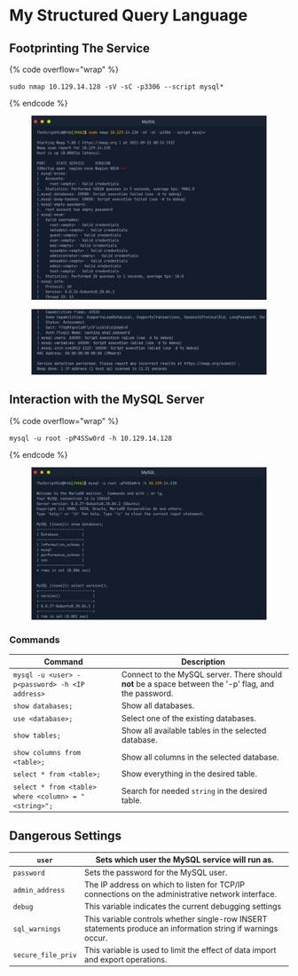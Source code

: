 # My Structured Query Language



## Footprinting The Service

{% code overflow="wrap" %}
```
sudo nmap 10.129.14.128 -sV -sC -p3306 --script mysql*
```
{% endcode %}

<figure><img src="../.gitbook/assets/image (2) (1) (1).png" alt=""><figcaption></figcaption></figure>

<figure><img src="../.gitbook/assets/image (1) (1) (1) (1).png" alt=""><figcaption></figcaption></figure>

## **Interaction with the MySQL Server**

{% code overflow="wrap" %}
```
mysql -u root -pP4SSw0rd -h 10.129.14.128
```
{% endcode %}

<figure><img src="../.gitbook/assets/image (2) (1) (1) (1).png" alt=""><figcaption></figcaption></figure>

### Commands

| Command                                              | Description                                                                                           |
| ---------------------------------------------------- | ----------------------------------------------------------------------------------------------------- |
| `mysql -u <user> -p<password> -h <IP address>`       | Connect to the MySQL server. There should **not** be a space between the '-p' flag, and the password. |
| `show databases;`                                    | Show all databases.                                                                                   |
| `use <database>;`                                    | Select one of the existing databases.                                                                 |
| `show tables;`                                       | Show all available tables in the selected database.                                                   |
| `show columns from <table>;`                         | Show all columns in the selected database.                                                            |
| `select * from <table>;`                             | Show everything in the desired table.                                                                 |
| `select * from <table> where <column> = "<string>";` | Search for needed `string` in the desired table.                                                      |

## Dangerous Settings

| `user`             | Sets which user the MySQL service will run as.                                                               |
| ------------------ | ------------------------------------------------------------------------------------------------------------ |
| `password`         | Sets the password for the MySQL user.                                                                        |
| `admin_address`    | The IP address on which to listen for TCP/IP connections on the administrative network interface.            |
| `debug`            | This variable indicates the current debugging settings                                                       |
| `sql_warnings`     | This variable controls whether single-row INSERT statements produce an information string if warnings occur. |
| `secure_file_priv` | This variable is used to limit the effect of data import and export operations.                              |
